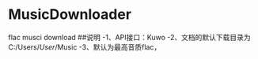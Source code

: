# MusicDownloader
flac musci download
##说明
-1、API接口：Kuwo
-2、文档的默认下载目录为C:/Users/$User$/Music
-3、默认为最高音质flac，
